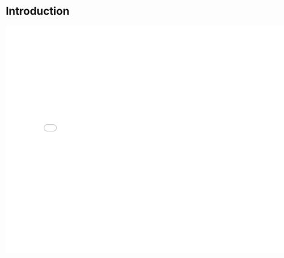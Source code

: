 # Introduction

<iframe
  src="assets/distribution_killsat10.html"
  width="800"
  height="600"
  frameborder="0"
></iframe>

